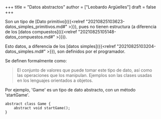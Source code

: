 +++
title = "Datos abstractos"
author = ["Leobardo Argüelles"]
draft = false
+++

Son un tipo de [Dato primitivo]({{<relref "20210825103623-datos_simples_primitivos.md#" >}}), pues no tienen estructura (a diferencia de
los [datos compuestos]({{<relref "20210825105148-datos_compuestos.md#" >}})).

Esto datos, a diferencia de los [datos simples]({{<relref "20210825103204-datos_simples.md#" >}}), son definidos por el programador.

Se definen formalmente como:

> El conjunto de valores que puede tomar este tipo de dato, así
> como las operaciones que los manipulan.
> Ejemplos son las clases usadas en los lenguajes orientados a objetos.

Por ejemplo, 'Game' es un tipo de dato abstracto, con un método 'startGame'.

```text
abstract class Game {
    abstract void startGame();
}
```

